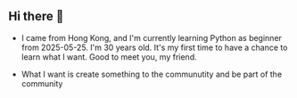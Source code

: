 ## Hi there 👋


- I came from Hong Kong, and I'm currently learning Python as beginner from 2025-05-25. I'm 30 years old. It's my first time to have a chance to learn what I want. Good to meet you, my friend.
  
- What I want is create something to the communutity and be part of the community 
<!--
**MinHin921/MinHin921** is a ✨ _special_ ✨ repository because its `README.md` (this file) appears on your GitHub profile.

Here are some ideas to get you started:

- 🔭 I’m currently working on ...
- 🌱 I’m currently learning ...
- 👯 I’m looking to collaborate on ...
- 🤔 I’m looking for help with ...
- 💬 Ask me about ...
- 📫 How to reach me: ...
- 😄 Pronouns: ...
- ⚡ Fun fact: ...
-->
